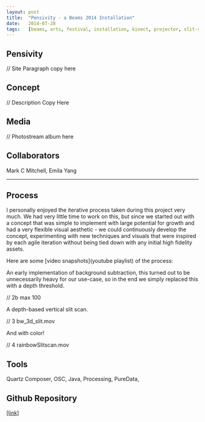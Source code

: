```yaml
---
layout:	post
title:	"Pensivity - a Beams 2014 Installation"
date:	2014-07-28
tags:	[beams, arts, festival, installation, kinect, projector, slit-scan]
---
```


## Pensivity

// Site Paragraph copy here

## Concept

// Description Copy Here

## Media

// Photostream album here

## Collaborators

Mark C Mitchell, Emila Yang

---

## Process

I personally enjoyed the iterative process taken during this project very much. We had very little time to work on this, but since we started out with a concept that was simple to implement with large potential for growth and had a very flexible visual aesthetic - we could continuously develop the concept, experimenting with new techniques and visuals that were inspired by each agile iteration without being tied down with any initial high fidelity assets.

Here are some [video snapshots](youtube playlist) of the process: 

An early implementation of background subtraction, this turned out to be unnecessarily heavy for our use-case, so in the end we simply replaced this with a depth threshold.

// 2b max 100

A depth-based vertical slit scan.

// 3 bw_3d_slit.mov

And with color! 

// 4 rainbowSlitscan.mov


## Tools

Quartz Composer, OSC, Java, Processing, PureData, 

## Github Repository

[[link]](https://github.com/hanleyweng/beams)

